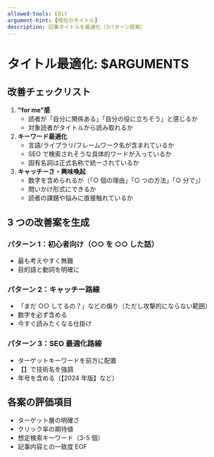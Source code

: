 ```yaml
---
allowed-tools: Edit
argument-hint: [現在のタイトル]
description: 記事タイトルを最適化（3パターン提案）
---
```


# タイトル最適化: $ARGUMENTS

## 改善チェックリスト

1. **"for me"感**
   - 読者が「自分に関係ある」「自分の役に立ちそう」と感じるか
   - 対象読者がタイトルから読み取れるか
2. **キーワード最適化**
   - 言語/ライブラリ/フレームワーク名が含まれているか
   - SEO で検索されそうな具体的ワードが入っているか
   - 固有名詞は正式名称で統一されているか
3. **キャッチーさ・興味喚起**
   - 数字を含められるか（「○ 個の理由」「○ つの方法」「○ 分で」）
   - 問いかけ形式にできるか
   - 読者の課題や悩みに直接触れているか

## 3 つの改善案を生成

### パターン 1：初心者向け（○○ を ○○ した話）

- 最も考えやすく無難
- 目的語と動詞を明確に

### パターン 2：キャッチー路線

- 「まだ ○○ してるの？」などの煽り（ただし攻撃的にならない範囲）
- 数字を必ず含める
- 今すぐ読みたくなる仕掛け

### パターン 3：SEO 最適化路線

- ターゲットキーワードを前方に配置
- 【】で技術名を強調
- 年号を含める（【2024 年版】など）

## 各案の評価項目

- ターゲット層の明確さ
- クリック率の期待値
- 想定検索キーワード（3-5 個）
- 記事内容との一致度
  EOF
